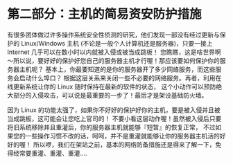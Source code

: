 # 第二部分：主机的简易资安防护措施

有很多团体做过许多操作系统安全性侦测的研究，他们发现一部没有经过更新与保护的 Linux/Windows 主机 (不论是一般个人计算机还是服务器)，只要一接上 Internet 几乎可以在数小时以内就被入侵或被当成跳板！ 您瞧瞧，这是啥世界啊～所以说，要好好的保护好您自己的服务器主机才行喔！那应该要如何保护你的服务器主机呢？ 基本上，你最要知道的是你的服务器开了多少网络服务，而这些服务会启动什么埠口？ 根据这层关系来关闭一些不必要的网络服务。再者，利用在线更新系统让你的 Linux 随时保持在最新的软件的状态， 这个小动作可以预防绝大部分的入侵攻击，可以说是最重要的一步了！最后才是架设基础防火墙。

因为 Linux 的功能太强了，如果你不好好的保护好你的主机，要是被入侵并且被当成跳板，这可能会让您吃上官司的！ 不要小看这层动作喔！虽然被入侵后只要将旧系统移除并且重灌后，你的服务器主机就能够『短暂』的恢复正常， 不过如果您的一些操作习惯不改的话，呵呵，并不是重灌就能够让你的服务器主机活的好好的喔！ 所以啰，我们在架站之前，基本的网络防备措施还是得来了解一下，免得经常要重灌、重灌、重灌....